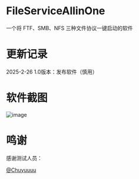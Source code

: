 # FileServiceAllinOne
一个将 FTF、SMB、NFS 三种文件协议一键启动的软件
#  更新记录
2025-2-26 1.0版本：发布软件（慎用）

# 软件截图
![image](https://github.com/user-attachments/assets/7f6a4978-b9b6-43c9-a8dc-cab4abd81529)

# 鸣谢
感谢测试人员：

[@Chuyuuuu](https://github.com/Chuyuuuu)
